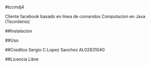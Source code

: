 #tccmdj4

Cliente facebook basado en linea de comandos Computacion en Java (Tecmilenio)

##Instalacion

##Uso


##Creditos
Sergio C.Lopez Sanchez AL02831040

##Licencia
Libre

